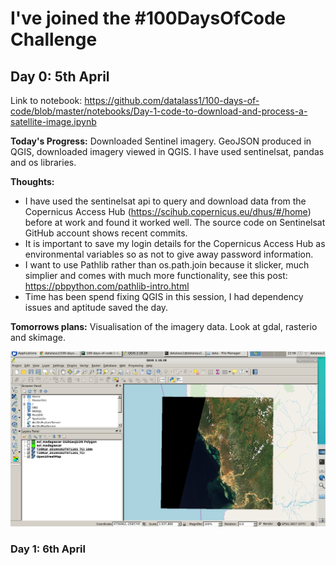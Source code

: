 # I've joined the #100DaysOfCode Challenge

## Day 0: 5th April
Link to notebook: https://github.com/datalass1/100-days-of-code/blob/master/notebooks/Day-1-code-to-download-and-process-a-satellite-image.ipynb

**Today's Progress:** Downloaded Sentinel imagery. GeoJSON produced in QGIS, downloaded imagery viewed in QGIS. 
I have used sentinelsat, pandas and os libraries. 

**Thoughts:**
- I have used the sentinelsat api to query and download data from the Copernicus Access Hub (https://scihub.copernicus.eu/dhus/#/home) before at work and found it worked well. The source code on Sentinelsat GitHub account shows recent commits. 
- It is important to save my login details for the Copernicus Access Hub as environmental variables so as not to give away password information.
- I want to use Pathlib rather than os.path.join because it slicker, much simplier and comes with much more functionality, see this post: https://pbpython.com/pathlib-intro.html
- Time has been spend fixing QGIS in this session, I had dependency issues and aptitude saved the day. 

**Tomorrows plans:** Visualisation of the imagery data. Look at gdal, rasterio and skimage. 

![day 1](https://github.com/datalass1/100-days-of-code/blob/master/images/day1-QGIS-downloaded-imagery.png?raw=true)


### Day 1: 6th April






